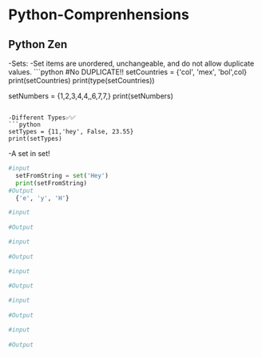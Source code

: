 # Python-Comprenhensions
<div><h2>Python Zen</h2></div>
-Sets: 
  -Set items are unordered, unchangeable, and do not allow duplicate values.
```python
  #No DUPLICATE!!
  setCountries = {'col', 'mex', 'bol',col}
  print(setCountries)
  print(type(setCountries))

  setNumbers = {1,2,3,4,4,,6,7,7,}
  print(setNumbers)
  ```

-Different Types✅✅
```python
  setTypes = {11,'hey', False, 23.55}
  print(setTypes)
  ```
-A set in set!
```python
#input
  setFromString = set('Hey')
  print(setFromString)
#Output
  {'e', 'y', 'H'}
  ```
```python
#input
  
#Output

  ```
```python
#input
  
#Output

  ```
```python
#input
  
#Output

  ```
```python
#input
  
#Output

  ```
```python
#input
  
#Output

  ```
